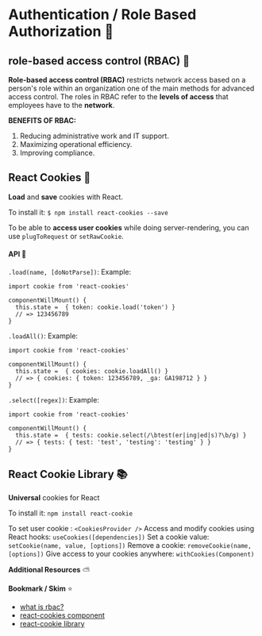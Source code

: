 # Authentication / Role Based Authorization :closed_lock_with_key:

## role-based access control (RBAC) :key:
**Role-based access control (RBAC)** restricts network access based on a person's role within an organization one of the main methods for advanced access control. The roles in RBAC refer to the **levels of access** that employees have to the **network**.

**BENEFITS OF RBAC:**
1. Reducing administrative work and IT support.
1. Maximizing operational efficiency.
1. Improving compliance.



## React Cookies :cookie:
**Load** and **save** cookies with React.

To install it:
`$ npm install react-cookies --save`

To be able to **access user cookies** while doing server-rendering, you can use `plugToRequest` or `setRawCookie`.

#### API :paw_prints:
`.load(name, [doNotParse])`:
Example:
```
import cookie from 'react-cookies'
 
componentWillMount() {
  this.state =  { token: cookie.load('token') }
  // => 123456789
}
```

`.loadAll()`:
Example:
```
import cookie from 'react-cookies'
 
componentWillMount() {
  this.state =  { cookies: cookie.loadAll() }
  // => { cookies: { token: 123456789, _ga: GA198712 } }
}
```

`.select([regex])`:
Example:
```
import cookie from 'react-cookies'
 
componentWillMount() {
  this.state =  { tests: cookie.select(/\btest(er|ing|ed|s)?\b/g) }
  // => { tests: { test: 'test', 'testing': 'testing' } }
}
```


## React Cookie Library :books:
**Universal** cookies for React

To install it:
`npm install react-cookie`

To set user cookie : `<CookiesProvider />`
Access and modify cookies using React hooks: `useCookies([dependencies])`
Set a cookie value: `setCookie(name, value, [options])`
Remove a cookie: `removeCookie(name, [options])`
Give access to your cookies anywhere: `withCookies(Component)`


**Additional Resources** :partly_sunny:

**Bookmark / Skim** :star:

- [what is rbac?](https://digitalguardian.com/blog/what-role-based-access-control-rbac-examples-benefits-and-more)
- [react-cookies component](https://www.npmjs.com/package/react-cookies)
- [react-cookie library](https://www.npmjs.com/package/react-cookie)
